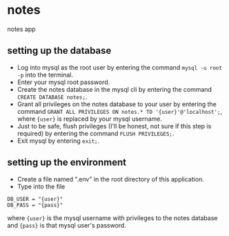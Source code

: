 # notes
notes app

## setting up the database
- Log into mysql as the root user by entering the command `mysql -u root -p` into the terminal.
- Enter your mysql root password.
- Create the notes database in the mysql cli by entering the command `CREATE DATABASE notes;`.
- Grant all privileges on the notes database to your user by entering the command `GRANT ALL PRIVILEGES ON notes.* TO '{user}'@'localhost';`, where `{user}` is replaced by your mysql username.
- Just to be safe, flush privileges (I'll be honest, not sure if this step is required) by entering the command `FLUSH PRIVILEGES;`.
- Exit mysql by entering `exit;`.

## setting up the environment
- Create a file named ".env" in the root directory of this application.
- Type into the file
```
DB_USER = "{user}"
DB_PASS = "{pass}"
```
where `{user}` is the mysql username with privileges to the notes database and `{pass}` is that mysql user's password.